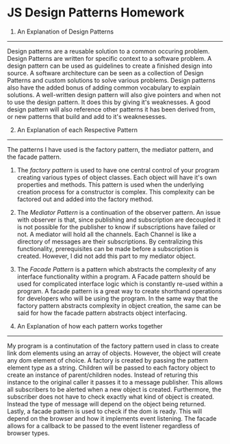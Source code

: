 JS Design Patterns Homework
============================

1. An Explanation of Design Patterns
--------------------------------------
Design patterns are a reusable solution to a common occuring problem. Design Patterns are written for specific context to a software problem. A design pattern can be used as guidelines to create a finished design into source. A software architecture can be seen as a collection of Design Patterns and custom solutions to solve various problems. Design patterns also have the added bonus of adding common vocabulary to explain solutions. A well-written design pattern will also give pointers and when not to use the design pattern. It does this by giving it's weaknesses. A good design pattern will also reference other patterns it has been derived from, or new patterns that build and add to it's weaknesesses. 


2. An Explanation of each Respective Pattern
----------------------------------------------
The patterns I have used is the factory pattern, the mediator pattern, and the facade pattern.

1. The *factory pattern* is used to have one central control of your program creating various types of object classes. Each object will have it's own properties and methods. This pattern is used when the underlying creation process for a constructor is complex. This complexity can be factored out and added into the factory method. 

2. The *Mediator Pattern* is a continuation of the observer pattern. An issue with observer is that, since publishing and subscription are decoupled it is not possible for the publisher to know if subscriptions have failed or not. A mediator will hold all the channels. Each Channel is like a directory of messages are their subscriptions. By centralizing this functionality, prerequisites can be made before a subscription is created. However, I did not add this part to my mediator object.

3. The *Facade Pattern* is a pattern which abstracts the complexity of any interface functionality within a program. A Facade pattern should be used for complicated interface logic which is constantly re-used within a program. A facade pattern is a great way to create shorthand operations for developers who will be using the program. In the same way that the factory pattern abstracts complexity in object creation, the same can be said for how the facade pattern abstracts object interfacing. 


3. An Explanation of how each pattern works together
----------------------------------------------------
My program is a continutation of the factory pattern used in class to create link dom elements using an array of objects. However, the object will create any dom element of choice. A factory is created by passing the pattern element type as a string. Children will be passed to each factory object to create an instance of parent/children nodes. Instead of returing this instance to the original caller it passes it to a message publisher. This allows all subscribers to be alerted when a new object is created. Furthermore, the subscriber does not have to check exactly what kind of object is created. Instead the type of message will depend on the object being returned. 
Lastly, a facade pattern is used to check if the dom is ready. This will depend on the browser and how it implements event listening. The facade allows for a callback to be passed to the event listener regardless of browser types.
